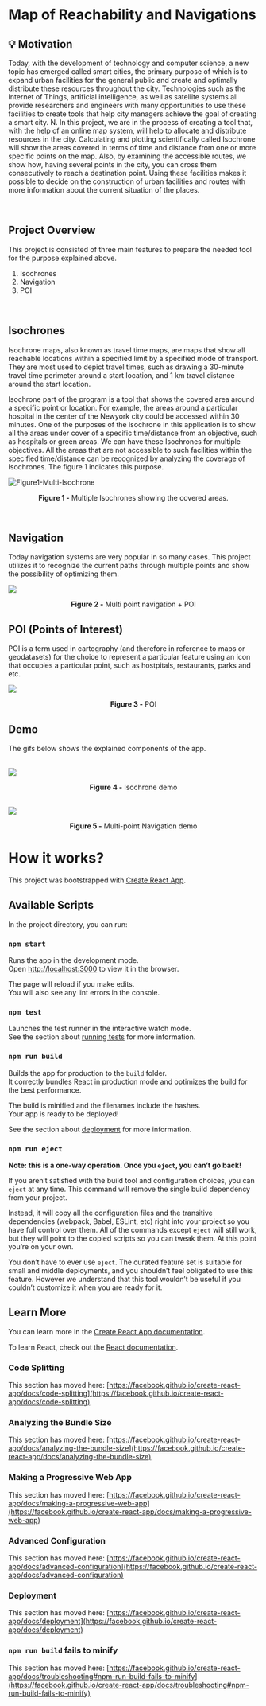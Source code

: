 # **Map of Reachability and Navigations**

## 💡 **Motivation**

Today, with the development of technology and computer science, a new topic has emerged called smart cities, the primary purpose of which is to expand urban facilities for the general public and create and optimally distribute these resources throughout the city. Technologies such as the Internet of Things, artificial intelligence, as well as satellite systems all provide researchers and engineers with many opportunities to use these facilities to create tools that help city managers achieve the goal of creating a smart city. N.
In this project, we are in the process of creating a tool that, with the help of an online map system, will help to allocate     and distribute resources in the city. Calculating and plotting scientifically called Isochrone will show the areas covered in terms of time and distance from one or more specific points on the map. Also, by examining the accessible routes, we show how, having several points in the city, you can cross them consecutively to reach a destination point. Using these facilities makes it possible to decide on the construction of urban facilities and routes with more information about the current situation of the places.

<br>

## **Project Overview**
This project is consisted of three main features to prepare the needed tool for the purpose explained above. 

1. Isochrones
2. Navigation
3. POI
   
<br>

## Isochrones
Isochrone maps, also known as travel time maps, are maps that show all reachable locations within a specified limit by a specified mode of transport. They are most used to depict travel times, such as drawing a 30-minute travel time perimeter around a start location, and 1 km travel distance around the start location.

Isochrone part of the program is a tool that shows the covered area around a specific point or location. For example, the areas around a particular hospital in the center of the Newyork city could be accessed within 30 minutes. One of the purposes of the isochrone in this application is to show all the areas under cover of a specific time/distance from an objective, such as hospitals or green areas. We can have these Isochrones for multiple objectives. All the areas that are not accessible to such facilities within the specified time/distance can be recognized by analyzing the coverage of Isochrones. The figure 1 indicates this purpose.

<img src="public/images/multi-isochrone.png" alt="Figure1-Multi-Isochrone">
<p style="text-align: center"><b>Figure 1 -</b> Multiple Isochrones showing the covered areas.</p>

<br>

## Navigation
Today navigation systems are very popular in so many cases. This project utilizes it to recognize the current paths through multiple points and show the possibility of optimizing them.

<img src="public/images/navigation-poi.png">
<p style="text-align: center"><b>Figure 2 -</b> Multi point navigation + POI</p>

## POI (Points of Interest)
POI is a term used in cartography (and therefore in reference to maps or geodatasets) for the choice to represent a particular feature using an icon that occupies a particular point, such as hostpitals, restaurants, parks and etc.

<img src="public/images/isochrone-poi.png">
<p style="text-align: center"><b>Figure 3 -</b> POI</p>

## **Demo**
The gifs below shows the explained components of the app.

<br>

<img src="public/gifs/isochrone.gif">
<p style="text-align: center"><b>Figure 4 -</b> Isochrone demo</p>

<br>

<img src="public/gifs/navigation.gif">
<p style="text-align: center"><b>Figure 5 -</b> Multi-point Navigation demo</p>

# How it works?

This project was bootstrapped with [Create React App](https://github.com/facebook/create-react-app).

## Available Scripts

In the project directory, you can run:

### `npm start`

Runs the app in the development mode.\
Open [http://localhost:3000](http://localhost:3000) to view it in the browser.

The page will reload if you make edits.\
You will also see any lint errors in the console.

### `npm test`

Launches the test runner in the interactive watch mode.\
See the section about [running tests](https://facebook.github.io/create-react-app/docs/running-tests) for more information.

### `npm run build`

Builds the app for production to the `build` folder.\
It correctly bundles React in production mode and optimizes the build for the best performance.

The build is minified and the filenames include the hashes.\
Your app is ready to be deployed!

See the section about [deployment](https://facebook.github.io/create-react-app/docs/deployment) for more information.

### `npm run eject`

**Note: this is a one-way operation. Once you `eject`, you can’t go back!**

If you aren’t satisfied with the build tool and configuration choices, you can `eject` at any time. This command will remove the single build dependency from your project.

Instead, it will copy all the configuration files and the transitive dependencies (webpack, Babel, ESLint, etc) right into your project so you have full control over them. All of the commands except `eject` will still work, but they will point to the copied scripts so you can tweak them. At this point you’re on your own.

You don’t have to ever use `eject`. The curated feature set is suitable for small and middle deployments, and you shouldn’t feel obligated to use this feature. However we understand that this tool wouldn’t be useful if you couldn’t customize it when you are ready for it.

## Learn More

You can learn more in the [Create React App documentation](https://facebook.github.io/create-react-app/docs/getting-started).

To learn React, check out the [React documentation](https://reactjs.org/).

### Code Splitting

This section has moved here: [https://facebook.github.io/create-react-app/docs/code-splitting](https://facebook.github.io/create-react-app/docs/code-splitting)

### Analyzing the Bundle Size

This section has moved here: [https://facebook.github.io/create-react-app/docs/analyzing-the-bundle-size](https://facebook.github.io/create-react-app/docs/analyzing-the-bundle-size)

### Making a Progressive Web App

This section has moved here: [https://facebook.github.io/create-react-app/docs/making-a-progressive-web-app](https://facebook.github.io/create-react-app/docs/making-a-progressive-web-app)

### Advanced Configuration

This section has moved here: [https://facebook.github.io/create-react-app/docs/advanced-configuration](https://facebook.github.io/create-react-app/docs/advanced-configuration)

### Deployment

This section has moved here: [https://facebook.github.io/create-react-app/docs/deployment](https://facebook.github.io/create-react-app/docs/deployment)

### `npm run build` fails to minify

This section has moved here: [https://facebook.github.io/create-react-app/docs/troubleshooting#npm-run-build-fails-to-minify](https://facebook.github.io/create-react-app/docs/troubleshooting#npm-run-build-fails-to-minify)
